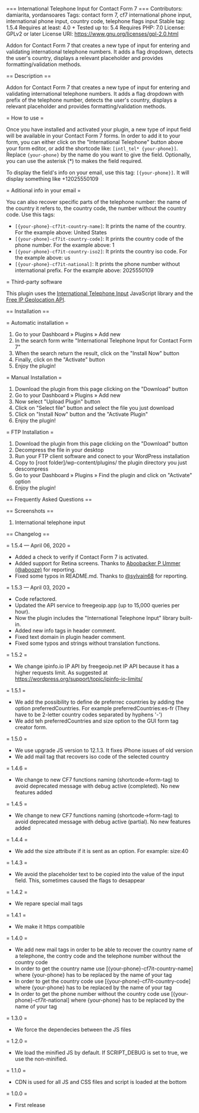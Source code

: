 === International Telephone Input for Contact Form 7 ===
Contributors: damiarita, yordansoares
Tags: contact form 7, cf7 international phone input, international phone input, country code, telephone flags input
Stable tag: 1.5.4
Requires at least: 4.0 +
Tested up to: 5.4
Requires PHP: 7.0
License: GPLv2 or later
License URI: https://www.gnu.org/licenses/gpl-2.0.html

Addon for Contact Form 7 that creates a new type of input for entering and validating international telephone numbers. It adds a flag dropdown, detects the user's country, displays a relevant placeholder and provides formatting/validation methods.

== Description ==

Addon for Contact Form 7 that creates a new type of input for entering and validating international telephone numbers. It adds a flag dropdown with prefix of the telephone number, detects the user's country, displays a relevant placeholder and provides formatting/validation methods.

= How to use =

Once you have installed and activated your plugin, a new type of input field will be available in your Contact Form 7 forms. In order to add it to your form, you can either click on the "International Telephone" button above your form editor, or add the shortcode like: `[intl_tel* {your-phone}]`. Replace `{your-phone}` by the name do you want to give the field. Optionally, you can use the asterisk (*) to makes the field required.

To display the field's info on your email, use this tag: `[{your-phone}]`. It will display something like +12025550109

= Aditional info in your email =

You can also recover specific parts of the telephone number: the name of the country it refers to, the country code, the number without the country code. Use this tags:

* `[{your-phone}-cf7it-country-name]`: It prints the name of the country. For the example above: United States
* `[{your-phone}-cf7it-country-code]`: It prints the country code of the phone number. For the example above: 1
* `[{your-phone}-cf7it-country-iso2]`: It prints the country iso code. For the example above: us
* `[{your-phone}-cf7it-national]`: It prints the phone number without international prefix. For the example above: 2025550109

= Third-party software

This plugin uses the [International Telephone Input](https://intl-tel-input.com/) JavaScript library and the [Free IP Geolocation API](https://freegeoip.app/).

== Installation ==

= Automatic installation =
1. Go to your Dashboard » Plugins » Add new
2. In the search form write "International Telephone Input for Contact Form 7"
3. When the search return the result, click on the "Install Now" button
4. Finally, click on the "Activate" button
5. Enjoy the plugin!

= Manual Installation = 
1. Download the plugin from this page clicking on the "Download" button
2. Go to your Dashboard » Plugins » Add new
3. Now select "Upload Plugin" button
4. Click on "Select file" button and select the file you just download
5. Click on "Install Now" button and the "Activate Plugin"
6. Enjoy the plugin!

= FTP Installation =
1. Download the plugin from this page clicking on the "Download" button
2. Decompress the file in your desktop
3. Run your FTP client software and conect to your WordPress installation
4. Copy to [root folder]/wp-content/plugins/ the plugin directory you just descompress
5. Go to your Dashboard » Plugins » Find the plugin and click on "Activate" option
6. Enjoy the plugin!

== Frequently Asked Questions ==


== Screenshots ==

1. International telephone input

== Changelog ==

= 1.5.4 — April 06, 2020 =
* Added a check to verify if Contact Form 7 is activated.
* Added support for Retina screens. Thanks to [Aboobacker P Ummer (@abooze)](https://wordpress.org/support/topic/suggestion-flags-not-loading-on-retina-screen/) for reporting.
* Fixed some typos in README.md. Thanks to [@sylvain68](https://wordpress.org/support/topic/slight-error-in-the-description-on-the-plugins-wordpress-page/) for reporting.

= 1.5.3 — April 03, 2020 =
* Code refactored.
* Updated the API service to freegeoip.app (up to 15,000 queries per hour).
* Now the plugin includes the "International Telephone Input" library built-in.
* Added new info tags in header comment.
* Fixed text domain in plugin header comment.
* Fixed some typos and strings without translation functions.

= 1.5.2 =
* We change ipinfo.io IP API by freegeoip.net IP API because it has a higher requests limit. As suggested at https://wordpress.org/support/topic/ipinfo-io-limits/

= 1.5.1 =
* We add the possibility to define de preferrec countries by adding the option preferredCountries. For example preferredCountries:es-fr (They have to be 2-letter country codes separated by hyphens '-')
* We add teh preferredCountries and size option to the GUI form tag creator form.

= 1.5.0 =
* We use upgrade JS version to 12.1.3. It fixes iPhone issues of old version
* We add mail tag that recovers iso code of the selected country

= 1.4.6 =
* We change to new CF7 functions naming (shortcode->form-tag) to avoid deprecated message with debug active (completed). No new features added

= 1.4.5 =
* We change to new CF7 functions naming (shortcode->form-tag) to avoid deprecated message with debug active (partial). No new features added

= 1.4.4 =
* We add the size attribute if it is sent as an option. For example: size:40

= 1.4.3 =
* We avoid the placeholder text to be copied into the value of the input field. This, sometimes caused the flags to desappear

= 1.4.2 =
* We repare special mail tags

= 1.4.1 =
* We make it https compatible

= 1.4.0 =
* We add new mail tags in order to be able to recover the country name of a telephone, the contry code and the telephone number without the country code
* In order to get the country name use [{your-phone}-cf7it-country-name] where {your-phone} has to be replaced by the name of your tag
* In order to get the country code use [{your-phone}-cf7it-country-code] where {your-phone} has to be replaced by the name of your tag
* In order to get the phone number without the country code use [{your-phone}-cf7it-national] where {your-phone} has to be replaced by the name of your tag

= 1.3.0 =
* We force the dependecies between the JS files

= 1.2.0 =
* We load the minified JS by default. If SCRIPT_DEBUG is set to true, we use the non-minified.

= 1.1.0 =

* CDN is used for all JS and CSS files and script is loaded at the bottom

= 1.0.0 =
* First release